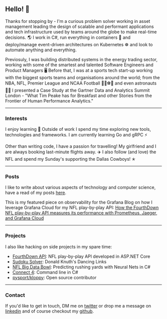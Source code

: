 
## Hello! 👋

Thanks for stopping by - I'm a curious problem solver working in asset management 
leading the design of scalable and performant applications and tech infrastructure 
used by teams around the globe to make real-time decisions. 🌎 I work in C#, run 
everything in containers 🐳 and deploy/manage event-driven architectures on 
Kubernetes ☸ and look to automate anything and everything.

Previosuly, I was building distributed systems in the energy trading sector, working 
with some of the smartest and talented Software Engineers and Product Managers 🖥️ 
Before that, I was at a sports tech start-up working with the biggest sports teams 
and organisations around the world; from the NBA, NFL, Premier League and NCAA Football 
🏀🏈⚽🏃 and even astronauts 🧑‍🚀 I presented a Case Study at the Gartner Data and Analytics 
Summit London - "What Tim Peake has for Breakfast and other Stories from the Frontier 
of Human Performance Analytics."

* * *

### Interests

I enjoy learning 🤟 Outside of work I spend my time exploring new tools, technologies 
and frameworks. I am currently learning Go and gRPC ⚡

Other than writing code, I have a passion for travelling! My girlfriend and I are 
always booking last-minute flights away. ✈️ I also follow (and love) the NFL and spend 
my Sunday's supporting the Dallas Cowboys! ✭

* * *

### Posts

I like to write about various aspects of technology and computer science, have a read 
of my posts [here](./posts.html).

This is my featured piece on observability for the Grafana Blog on how I leverage 
Grafana Cloud for my NFL play-by-play API: [How the FourthDown NFL play-by-play API measures its performance with Prometheus, Jaeger, and Grafana Cloud](https://grafana.com/blog/2021/02/05/how-the-fourthdown-nfl-play-by-play-api-measures-its-performance-with-prometheus-jaeger-and-grafana-cloud/)

* * *

### Projects

I also like hacking on side projects in my spare time:

- [FourthDown API](https://fourthdown.azurewebsites.net/): NFL play-by-play API 
developed in ASP.NET Core
- [Sudoku Solver](https://github.com/pratikthanki/Revlos): Donald Knuth's Dancing Links
- [NFL Big Data Bowl](https://github.com/pratikthanki/BigDataBowl): Predicting rushing 
yards with Neural Nets in C#
- [Connect 4](https://github.com/pratikthanki/Connect4): Command line in C#
- [pysport/kloppy](https://github.com/pysport/kloppy/): Open source contributor

* * *

### Contact

If you'd like to get in touch, DM me on [twitter](https://twitter.com/pratik_thanki) 
or drop me a message on [linkedin](https://www.linkedin.com/in/-pratikthanki/) and of 
course checkout my [github](https://github.com/pratikthanki/).
